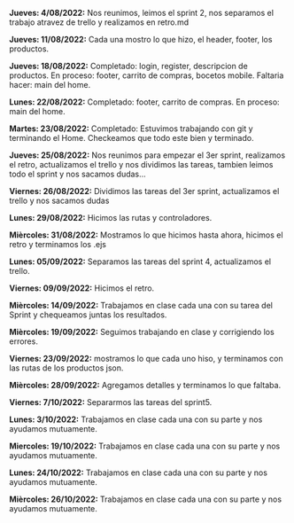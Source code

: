 **Jueves: 4/08/2022:**
Nos reunimos, leimos el sprint 2, nos separamos el trabajo atravez de trello y realizamos en retro.md

**Jueves: 11/08/2022:**
Cada una mostro lo que hizo, el header, footer, los productos. 

**Jueves: 18/08/2022:**
Completado: login, register, descripcion de productos.
En proceso: footer, carrito de compras, bocetos mobile.
Faltaria hacer: main del home.

**Lunes: 22/08/2022:**
Completado: footer, carrito de compras.
En proceso: main del home.

**Martes: 23/08/2022:**
Completado: Estuvimos trabajando con git y terminando el Home.
Checkeamos que todo este bien y terminado.

**Jueves: 25/08/2022:**
Nos reunimos para empezar el 3er sprint, realizamos el retro, actualizamos el trello y nos dividimos las tareas, tambien leimos todo el sprint y nos sacamos dudas...

**Viernes: 26/08/2022:**
Dividimos las tareas del 3er sprint, actualizamos el trello y nos sacamos dudas


**Lunes: 29/08/2022:**
Hicimos las rutas y controladores.

**Mièrcoles: 31/08/2022:**
Mostramos lo que hicimos hasta ahora, hicimos el retro y terminamos los .ejs

**Lunes: 05/09/2022:**
Separamos las tareas del sprint 4, actualizamos el trello. 

**Viernes: 09/09/2022:**
Hicimos el retro. 

**Mièrcoles: 14/09/2022:**
Trabajamos en clase cada una con su tarea del Sprint y chequeamos juntas los resultados.

**Mièrcoles: 19/09/2022:**
Seguimos trabajando en clase y corrigiendo los errores.

**Viernes: 23/09/2022:**
mostramos lo que cada uno hiso, y terminamos con las rutas de los productos json.

**Mièrcoles: 28/09/2022:**
Agregamos detalles y terminamos lo que faltaba.

**Viernes: 7/10/2022:**
Separarmos las tareas del sprint5.

**Lunes: 3/10/2022:**
Trabajamos en clase cada una con su parte y nos ayudamos mutuamente.

**Miercoles: 19/10/2022:**
Trabajamos en clase cada una con su parte y nos ayudamos mutuamente.

**Lunes: 24/10/2022:**
Trabajamos en clase cada una con su parte y nos ayudamos mutuamente.

**Mièrcoles: 26/10/2022:**
Trabajamos en clase cada una con su parte y nos ayudamos mutuamente.


